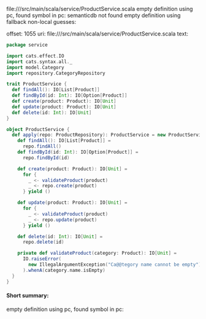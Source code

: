 file://<WORKSPACE>/src/main/scala/service/ProductService.scala
empty definition using pc, found symbol in pc: 
semanticdb not found
empty definition using fallback
non-local guesses:

offset: 1055
uri: file://<WORKSPACE>/src/main/scala/service/ProductService.scala
text:
```scala
package service

import cats.effect.IO
import cats.syntax.all._
import model.Category
import repository.CategoryRepository

trait ProductService {
  def findAll(): IO[List[Product]]
  def findById(id: Int): IO[Option[Product]]
  def create(product: Product): IO[Unit]
  def update(product: Product): IO[Unit]
  def delete(id: Int): IO[Unit]
}

object ProductService {
  def apply(repo: ProductRepository): ProductService = new ProductService {
    def findAll(): IO[List[Product]] =
      repo.findAll()
    def findById(id: Int): IO[Option[Product]] =
      repo.findById(id)

    def create(product: Product): IO[Unit] =
      for {
        _ <- validateProduct(product)
        _ <- repo.create(product)
      } yield ()

    def update(product: Product): IO[Unit] =
      for {
        _ <- validateProduct(product)
        _ <- repo.update(product)
      } yield ()

    def delete(id: Int): IO[Unit] =
      repo.delete(id)

    private def validateProduct(category: Product): IO[Unit] =
      IO.raiseError(
        new IllegalArgumentException("Ca@@tegory name cannot be empty")
      ).whenA(category.name.isEmpty)
  }
}

```


#### Short summary: 

empty definition using pc, found symbol in pc: 